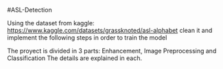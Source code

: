 #ASL-Detection

Using the dataset from kaggle: https://www.kaggle.com/datasets/grassknoted/asl-alphabet
clean it and implement the following steps in order to train the model

The proyect is divided in 3 parts: Enhancement, Image Preprocessing and Classification
The details are explained in each. 
